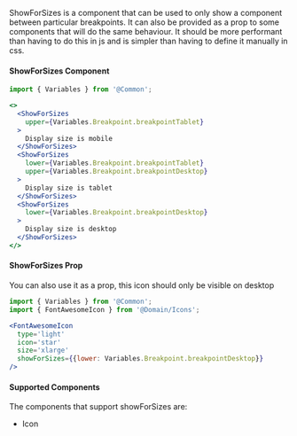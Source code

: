 ShowForSizes is a component that can be used to only show a component between particular breakpoints.
It can also be provided as a prop to some components that will do the same behaviour. It should be more
performant than having to do this in js and is simpler than having to define it manually in css.
 
#### ShowForSizes Component

```jsx
import { Variables } from '@Common';

<>
  <ShowForSizes
    upper={Variables.Breakpoint.breakpointTablet}
  >
    Display size is mobile
  </ShowForSizes>
  <ShowForSizes
    lower={Variables.Breakpoint.breakpointTablet}
    upper={Variables.Breakpoint.breakpointDesktop}
  >
    Display size is tablet
  </ShowForSizes>
  <ShowForSizes
    lower={Variables.Breakpoint.breakpointDesktop}
  >
    Display size is desktop
  </ShowForSizes>
</>
```

#### ShowForSizes Prop
You can also use it as a prop, this icon should only be visible on desktop
```jsx
import { Variables } from '@Common';
import { FontAwesomeIcon } from '@Domain/Icons';

<FontAwesomeIcon
  type='light'
  icon='star'
  size='xlarge'
  showForSizes={{lower: Variables.Breakpoint.breakpointDesktop}}
/>
```

#### Supported Components

The components that support showForSizes are:
* Icon
